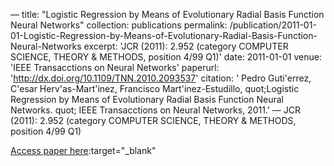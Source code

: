 —
title: "Logistic Regression by Means of Evolutionary Radial Basis Function Neural Networks"
collection: publications
permalink: /publication/2011-01-01-Logistic-Regression-by-Means-of-Evolutionary-Radial-Basis-Function-Neural-Networks
excerpt: 'JCR (2011): 2.952 (category COMPUTER SCIENCE, THEORY &amp; METHODS, position 4/99 Q1)'
date: 2011-01-01
venue: 'IEEE Transacctions on Neural Networks'
paperurl: 'http://dx.doi.org/10.1109/TNN.2010.2093537'
citation: ' Pedro Guti&apos;errez,  C&apos;esar Herv&apos;as-Mart&apos;inez,  Francisco Mart&apos;inez-Estudillo,    quot;Logistic Regression by Means of Evolutionary Radial Basis Function Neural Networks.   quot; IEEE Transacctions on Neural Networks, 2011.'
—
JCR (2011): 2.952 (category COMPUTER SCIENCE, THEORY &amp; METHODS, position 4/99 Q1)

[Access paper here](http://dx.doi.org/10.1109/TNN.2010.2093537):target="_blank"